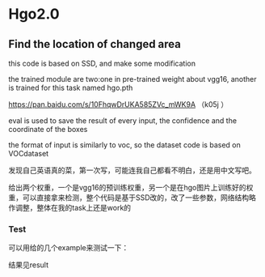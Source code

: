 # Hgo2.0

## Find the location of changed area

this code is based on SSD, and make some modification

the  trained module are two:one in pre-trained weight about vgg16, another is trained for this task named hgo.pth

https://pan.baidu.com/s/10FhqwDrUKA585ZVc_mWK9A （k05j ）

eval is used to save the result of every input, the confidence and the coordinate of the boxes

the format of input is similarly to voc, so the dataset code is based on VOCdataset

发现自己英语真的菜，第一次写，可能连我自己都看不明白，还是用中文写吧。

给出两个权重，一个是vgg16的预训练权重，另一个是在hgo图片上训练好的权重，可以直接拿来检测，整个代码是基于SSD改的，改了一些参数，网络结构略作调整，整体在我的task上还是work的



### Test

可以用给的几个example来测试一下：

结果见result

